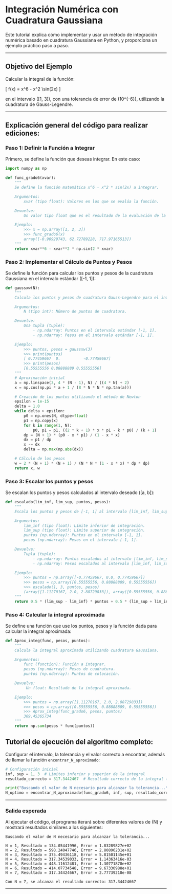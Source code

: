 # Integración Numérica con Cuadratura Gaussiana

Este tutorial explica cómo implementar y usar un método de integración numérica basado en cuadratura Gaussiana en Python, y proporciona un ejemplo práctico paso a paso.

---

## Objetivo del Ejemplo

Calcular la integral de la función:

\[
f(x) = x^6 - x^2 \sin(2x)
\]

en el intervalo \([1, 3]\), con una tolerancia de error de \(10^{-6}\), utilizando la cuadratura de Gauss-Legendre.

---

## Explicación general del código para realizar ediciones:

### Paso 1: Definir la Función a Integrar

Primero, se define la función que deseas integrar. En este caso:

```python
import numpy as np

def func_grado6(xvar):
    """
    Se define la función matemática x^6 - x^2 * sin(2x) a integrar.

    Argumentos:
        xvar (tipo float): Valores en los que se evalúa la función.

    Devuelve:
        Un valor tipo float que es el resultado de la evaluación de la función.

    Ejemplo:
        >>> x = np.array([1, 2, 3])
        >>> func_grado6(x)
        array([-0.90929743, 62.72789228, 717.97165513])
    """
    return xvar**6 - xvar**2 * np.sin(2 * xvar)


```

### Paso 2: Implementar el Cálculo de Puntos y Pesos

Se define la función para calcular los puntos y pesos de la cuadratura Gaussiana en el intervalo estándar \([-1, 1]\):

```python
def gaussxw(N):
    """
    Calcula los puntos y pesos de cuadratura Gauss-Legendre para el intervalo [-1, 1].

    Argumentos:
        N (tipo int): Número de puntos de cuadratura.

    Devuelve:
        Una tupla (tuple):
            - np.ndarray: Puntos en el intervalo estándar [-1, 1].
            - np.ndarray: Pesos en el intervalo estándar [-1, 1].

    Ejemplo:
        >>> puntos, pesos = gaussxw(3)
        >>> print(puntos)
        [ 0.77459667  0.          -0.77459667]
        >>> print(pesos)
        [0.55555556 0.88888889 0.55555556]
    """
    # Aproximación inicial
    a = np.linspace(3, 4 * (N - 1), N) / ((4 * N) + 2)
    x = np.cos(np.pi * a + 1 / (8 * N * N * np.tan(a)))

    # Creación de los puntos utilizando el método de Newton
    epsilon = 1e-15
    delta = 1.0
    while delta > epsilon:
        p0 = np.ones(N, dtype=float)
        p1 = np.copy(x)
        for k in range(1, N):
            p0, p1 = p1, ((2 * k + 1) * x * p1 - k * p0) / (k + 1)
        dp = (N + 1) * (p0 - x * p1) / (1 - x * x)
        dx = p1 / dp
        x -= dx
        delta = np.max(np.abs(dx))

    # Cálculo de los pesos
    w = 2 * (N + 1) * (N + 1) / (N * N * (1 - x * x) * dp * dp)
    return x, w
```

### Paso 3: Escalar los puntos y pesos

Se escalan los puntos y pesos calculados al intervalo deseado \([a, b]\):

```python
def escalado(lim_inf, lim_sup, puntos, pesos):
    """
    Escala los puntos y pesos de [-1, 1] al intervalo [lim_inf, lim_sup].

    Argumentos:
        lim_inf (tipo float): Límite inferior de integración.
        lim_sup (tipo float): Límite superior de integración.
        puntos (np.ndarray): Puntos en el intervalo [-1, 1].
        pesos (np.ndarray): Pesos en el intervalo [-1, 1].

    Devuelve:
        Tupla (tuple):
            - np.ndarray: Puntos escalados al intervalo [lim_inf, lim_sup].
            - np.ndarray: Pesos escalados al intervalo [lim_inf, lim_sup].

    Ejemplo:
        >>> puntos = np.array([-0.77459667, 0.0, 0.77459667])
        >>> pesos = np.array([0.55555556, 0.88888889, 0.55555556])
        >>> escalado(1, 3, puntos, pesos)
        (array([1.11270167, 2.0, 2.88729833]), array([0.55555556, 0.88888889, 0.55555556]))
    """
    return 0.5 * (lim_sup - lim_inf) * puntos + 0.5 * (lim_sup + lim_inf), 0.5 * (lim_sup - lim_inf) * pesos
```

### Paso 4: Calcular la integral aproximada

Se define una función que use los puntos, pesos y la función dada para calcular la integral aproximada:

```python
def Aprox_integ(func, pesos, puntos):
    """
    Calcula la integral aproximada utilizando cuadratura Gaussiana.

    Argumentos:
        func (function): Función a integrar.
        pesos (np.ndarray): Pesos de cuadratura.
        puntos (np.ndarray): Puntos de colocación.

    Devuelve:
         Un float: Resultado de la integral aproximada.

    Ejemplo:
        >>> puntos = np.array([1.11270167, 2.0, 2.88729833])
        >>> pesos = np.array([0.55555556, 0.88888889, 0.55555556])
        >>> Aprox_integ(func_grado6, pesos, puntos)
        309.45365734
    """
    return np.sum(pesos * func(puntos))
```

## Tutorial de ejecución del algoritmo completo:

Configurar el intervalo, la tolerancia y el valor correcto a encontrar, además de llamar la función `encontrar_N_aproximado`:

```python
# Configuración inicial
inf, sup = 1, 3  # Límites inferior y superior de la integral
resultado_correcto = 317.3442467  # Resultado correcto de la integral (calculado numéricamente)

print("Buscando el valor de N necesario para alcanzar la tolerancia...\n")
N_optimo = encontrar_N_aproximado(func_grado6, inf, sup, resultado_correcto, 1e-6)
```

---

### Salida esperada

Al ejecutar el código, el programa iterará sobre diferentes valores de \(N\) y mostrará resultados similares a los siguientes:

```
Buscando el valor de N necesario para alcanzar la tolerancia...

N = 1, Resultado = 134.05441996, Error = 1.83289827e+02
N = 2, Resultado = 598.24047746, Error = 2.80896231e+02
N = 3, Resultado = 375.49436118, Error = 5.81501145e+01
N = 4, Resultado = 317.34539033, Error = 1.14363416e-03
N = 5, Resultado = 448.11612481, Error = 1.30771878e+02
N = 6, Resultado = 414.07734548, Error = 9.67330988e+01
N = 7, Resultado = 317.34424667, Error = 2.77739218e-08

Con N = 7, se alcanza el resultado correcto: 317.34424667
```

---




